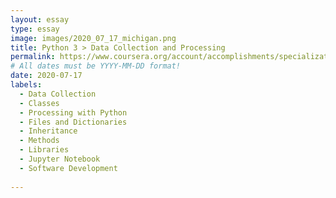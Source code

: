 ```yaml
---
layout: essay
type: essay
image: images/2020_07_17_michigan.png 
title: Python 3 > Data Collection and Processing
permalink: https://www.coursera.org/account/accomplishments/specialization/L6GZNKKKAJKL
# All dates must be YYYY-MM-DD format!
date: 2020-07-17
labels:
  - Data Collection
  - Classes
  - Processing with Python
  - Files and Dictionaries
  - Inheritance
  - Methods
  - Libraries
  - Jupyter Notebook
  - Software Development
  
---
```

